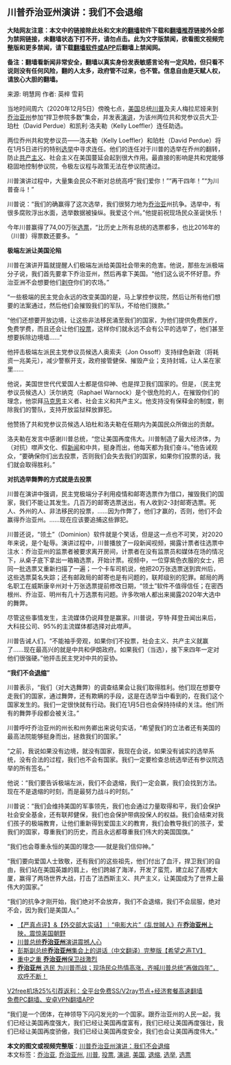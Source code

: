  <h2>川普乔治亚州演讲：我们不会退缩</h2> <p class="notice"><b>大陆网友注意：本文中的链接除此处和文末的<a href="https://github.com/bannedbook/fanqiang" >翻墙</a>软件下载和<a href="https://github.com/killgcd/justmysocks/blob/master/README.md">翻墙推荐</a>链接外全部为禁网链接，未翻墙状态下打不开，请勿点击。此为文字版禁闻，欲看图文视频完整版和更多禁闻，请下载<a href="https://github.com/bannedbook/fanqiang">翻墙软件或APP</a>后翻墙上禁闻网。</p><p>备注：翻墙看新闻非常安全，翻墙以真实身份发表敏感言论有一定风险，但只看不说则没有任何风险，翻的人太多，政府管不过来，也不管。信息自由是天赋人权，请放心大胆的翻墙。</b></p>  <div class="entry"> <p>来源:&nbsp;明慧网                            作者:&nbsp;英梓 雪莉                                                 </p> <p>当地时间周六（2020年12月5日）傍晚七点，<a href="https://www.bannedbook.org/bnews/tag/%e7%be%8e%e5%9b%bd/" class="st_tag internal_tag" rel="tag" title="标签 美国 下的日志">美国</a>总统<a href="https://www.bannedbook.org/bnews/tag/%e5%b7%9d%e6%99%ae/" class="st_tag internal_tag" rel="tag" title="标签 川普 下的日志">川普</a>及夫人梅拉尼娅来到<a href="https://www.bannedbook.org/bnews/tag/%e4%b9%94%e6%b2%bb%e4%ba%9a%e5%b7%9e/" class="st_tag internal_tag" rel="tag" title="标签 乔治亚州 下的日志">乔治亚州</a>参加“捍卫参院多数”集会，并发表<a href="https://www.bannedbook.org/bnews/tag/%E6%BC%94%E8%AE%B2/" class="st_tag internal_tag" rel="tag" title="标签 演讲 下的日志">演讲</a>，为该州两位共和党参议员大卫·珀杜（David Perdue）和凯利·洛夫勒（Kelly Loeffler）连任助选。</p> <p>两位乔州共和党参议员——洛夫勒（Kelly Loeffler）和珀杜（David Perdue）将在1月5日进行的特别<a href="https://www.bannedbook.org/bnews/tag/%e9%80%89%e4%b8%be/" class="st_tag internal_tag" rel="tag" title="标签 选举 下的日志">选举</a>中寻求连任。他们的连任对于川普的选举在乔州的翻转，防止<span class='wp_keywordlink'><a href="https://www.bannedbook.org/forum2/topic6177.html" title="《共产主义的终极目的》" target="_blank">共产主义</a></span>、社会主义在美国蔓延会起到很大作用。最直接的影响是共和党能够稳固地控制参议院，令极左议程与政策无法在参议院通过。</p> <p>川普演讲过程中，大量集会民众不断对总统高呼“我们爱你！”“再干四年！”“为川普奋斗！”</p> <p>川普说：“我们的确赢得了这次选举，我们很努力地为<a href="https://www.bannedbook.org/bnews/tag/%E4%B9%94%E6%B2%BB%E4%BA%9A/" class="st_tag internal_tag" rel="tag" title="标签 乔治亚 下的日志">乔治亚</a>州抗争。选举中，有很多腐败浮出水面，选举数据被操纵。我爱这个州。”他提前祝现场民众圣诞快乐！</p> <p>今年川普赢得了74,00万张<a href="https://www.bannedbook.org/bnews/tag/%E9%80%89%E7%A5%A8/" class="st_tag internal_tag" rel="tag" title="标签 选票 下的日志">选票</a>，“比历史上所有总统的选票都多，也比2016年的（川普）得票数还要多。 ”</p> <p><strong>极端左派让美国沦陷</strong></p>  <p>川普在演讲开篇就提醒人们极端左派给美国社会带来的危害。他说，那些左派极端分子说，我们首先要拿下乔治亚州，然后再拿下美国。“他们这么说不怀好意。乔治亚洲不会想要他们<span class='wp_keywordlink'><a href="https://www.bannedbook.org/forum2/topic21.html" title="《剥夺》 黄建民 著" target="_blank">剥夺</a></span>你们的农场。”</p> <p>“一些极端的民主党会永远的改变美国的是，马上掌控参议院，然后让所有他们想要的法案通过，然后他们会摧毁我们的军队，不给他们拨款。”</p> <p>“他们还想要开放边境，让这些非法移民涌至我们的国家，为他们提供免费医疗，免费学费，而且还会让他们<a href="https://www.bannedbook.org/bnews/tag/%E6%8A%95%E7%A5%A8/" class="st_tag internal_tag" rel="tag" title="标签 投票 下的日志">投票</a>，这样你们就永远不会有公平的选举了，他们甚至想要拆除边境墙……”</p> <p>他抨击极端左派民主党参议员候选人奥索夫（Jon Ossoff）支持绿色新政（将耗资一兆美元），减少警察开支，政府接管健保、摧毁产业；支持封城，让人呆在家里……</p> <p>他说，美国世世代代爱国人士都是信仰神、也是捍卫我们国家的。但是，（民主党参议员候选人）沃尔纳克（Raphael Warnock）是个很危险的人，在摧毁你们的理念，他崇拜<span class='wp_keywordlink'><a href="https://www.bannedbook.org/forum2/topic105.html" title="《马克思的成魔之路》" target="_blank">马克思</a></span>主义者、社会主义和共产主义。他支持没有保释金的制度，剔除我们的警队，支持开放监狱释放罪犯。</p> <p>他赞扬了共和党参议员候选人珀杜和洛夫勒在任期内为美国民众所做出的贡献。</p> <p>洛夫勒在发言中感谢川普总统，“您让美国再度伟大。川普制造了最大经济体，为（对抗）噤声文化、假<span class='wp_keywordlink_affiliate'><a href="https://www.bannedbook.org/" title="新闻">新闻</a></span>和中共，挺身而出，他每天都为我们奋斗。”他告诫观众，“要确保你们出去投票，否则我们会失去我们的国家，如果你们投票的话，我们就会取得胜利。”</p>  <p><strong>对抗选举舞弊的方式就是去投票</strong></p> <p>川普在演讲中强调，民主党极端分子利用疫情和邮寄选票作为借口，摧毁我们的国家，我们不能让其发生。几百万的邮寄选票送出，有人收到2-3封邮寄选票。死人、外州的人、非法移民的投票，……因为作弊了，他们才赢的，否则，他们不会赢得乔治亚州。……现在应该要追捕这些罪犯。</p> <p>川普还说，“领土”（Dominion）软件就是个笑话，但是这一点也不可笑，对2020年来说，是个耻辱。演讲过程中，川普播放了一段新闻视频，揭露计票者往选票中注水：乔治亚州的监票者被要求离开房间，计票者在没有监票员和媒体在场的情况下，从桌子底下拿出一箱箱选票，开始计票。视频中，一位穿紫色衣服的女士，把同一批选票又重新扫描了一遍；一个卡车司机说，他把20万张选票送到宾州后，这些选票莫名失踪；还有邮政局的邮寄也是有问题的，联邦级别的犯罪。邮局的两名职工在威斯康辛州对十万张选票提前修改日期，“领土”软件不值得信任；在密西根州、乔治亚、明州有几十万选票有问题。许多吹哨人都出来揭露2020年大选中的舞弊。</p> <p>尽管这些事情发生，主流媒体仍说拜登是赢家。川普说，亨特·拜登丑闻出来后，大科技公司、95%的主流媒体都选择对此噤声。</p> <p>川普告诫人们，“不能袖手旁观，如果你们不投票，社会主义、共产主义就赢了……现在最高兴的就是中共和伊朗政府。如果我们（当选），接下来四年一定对他们很强硬。”他抨击民主党对中共的妥协。</p> <p><strong>“我们不会<a href="https://www.bannedbook.org/bnews/tag/%E9%80%80%E7%BC%A9/" class="st_tag internal_tag" rel="tag" title="标签 退缩 下的日志">退缩</a>”</strong></p> <p>川普表示，“我们（对大选舞弊）的调查结果会让我们取得胜利。他们现在想要夺走我们的国家，通过舞弊，还有欺瞒的手段，这是在选举当中看到的，在我们这个国家发生的。我们一定很快就有行动。我们在1月5日也会保持持续的关注。他们所有的舞弊手段都会被关注。”</p>  <p>川普呼吁乔治亚州的州长和州务卿出来说句实话，“希望我们的立法者还有美国的最高法院能够挺身而出，拯救我们的国家。”</p> <p>“之前，我说如果没有边境，就没有国家，我现在会说，如果没有诚实的选举系统，没有合法的过程，我们也不会有国家。我们一定要检查总统选举还有参议院选举的所有签名。”</p> <p>他说：“我们要告诉极端左派，我们不会退缩，我们一定会赢，我们会找到方法。现在不是退缩的时刻，而是最努力战斗的时刻。”</p> <p>川普说：“我们会维持美国的军事领先，我们也会通过力量取得和平，我们会保护社会安全基金，还有联邦健保，我们也会保护带病投保人的权益。我们会结束对我们孩子的极端教育，让他们重新得到爱国主义的教育，我们会教导我们的孩子，爱我们的国家，尊重我们的历史，而且永远都尊重我们伟大的美国国旗。”</p> <p>“我们也会尊重永恒的美国的理念——就是我们信仰神。”</p> <p>“我们要向爱国人士致敬，还有我们的这些祖先，他们付出了血汗，捍卫我们的自由，我们站在美国英雄的肩上，他们跨越了海洋，开发了蛮荒，建立起了高楼大厦，赢得了两场世界大战，打击了法西斯主义、共产主义，让美国成为了世界上最伟大的国家。”</p> <p>“我们的抗争才刚开始，我们绝对不会放弃，我们不会退缩，我们不会屈服，绝对不会，因为我们是美国人。”</p>  <ul class='op-related-articles' title='相关阅读'> <li><a href='https://www.bannedbook.org/bnews/bannedvideo/20201207/1443296.html' target='_blank'>【严真点评】&【外交部大实话】︱“电影大片”《乱世贼人》在<b>乔治亚州</b>上映，震惊美国朝野</a></li> <li><a href='https://www.bannedbook.org/bnews/ssgc/20201206/1443207.html' target='_blank'>川普总统<b>乔治亚州</b>演讲震撼人心</a></li> <li><a href='https://www.bannedbook.org/bnews/cbnews/20201206/1443161.html' target='_blank'>彭斯副总统<b>乔治亚州</b>集会上的讲话（中文翻译）完整版【希望之声TV】</a></li> <li><a href='https://www.bannedbook.org/bnews/cnnews/20201206/1443129.html' target='_blank'>重中之重 <b>乔治亚州</b>保卫战激烈</a></li> <li><a href='https://www.bannedbook.org/bnews/bannedvideo/20201206/1443079.html' target='_blank'><b>乔治亚州</b> 选民 为川普而战；现场民众热情高涨，齐喊川普总统“再做四年”，欢呼不断！</a></li> </ul> <p class="texttj"> <a href="https://www.bannedbook.org/forum23/topic22702.html" target="_blank">V2free机场25%引荐返利：全平台免费SS/V2ray节点+经济套餐高速翻墙</a><br/> <a href="https://github.com/bannedbook/fanqiang/wiki/%E7%A6%81%E9%97%BB%E7%BD%91%E5%AE%89%E5%8D%93%E7%BF%BB%E5%A2%99%E6%96%B0%E9%97%BBAPP" target="_blank">免费PC翻墙、安卓VPN翻墙APP</a></p><p>“我们是一个团体，在神领导下闪闪发光的一个国家。跟乔治亚州的人民一起，我们已经让美国再度强大，我们已经让美国再度富有，我们已经让美国再度强壮，我们已经让美国再度骄傲，我们已经让美国再度安全，我们也会让美国再度伟大。”</p><a name='sharetosocial'></a>       <div><b>本文的图文或视频完整版</b>：<a href='https://www.bannedbook.org/bnews/cbnews/20201207/1443362.html'>川普乔治亚州演讲：我们不会退缩</a></div>  </div><!--END ENTRY--> <div class="postfooter"> <div>本文标签：<a href="https://www.bannedbook.org/bnews/tag/%E4%B9%94%E6%B2%BB%E4%BA%9A/" rel="tag">乔治亚</a>, <a href="https://www.bannedbook.org/bnews/tag/%e4%b9%94%e6%b2%bb%e4%ba%9a%e5%b7%9e/" rel="tag">乔治亚州</a>, <a href="https://www.bannedbook.org/bnews/tag/%e5%b7%9d%e6%99%ae/" rel="tag">川普</a>, <a href="https://www.bannedbook.org/bnews/tag/%E6%8A%95%E7%A5%A8/" rel="tag">投票</a>, <a href="https://www.bannedbook.org/bnews/tag/%E6%BC%94%E8%AE%B2/" rel="tag">演讲</a>, <a href="https://www.bannedbook.org/bnews/tag/%e7%be%8e%e5%9b%bd/" rel="tag">美国</a>, <a href="https://www.bannedbook.org/bnews/tag/%E9%80%80%E7%BC%A9/" rel="tag">退缩</a>, <a href="https://www.bannedbook.org/bnews/tag/%e9%80%89%e4%b8%be/" rel="tag">选举</a>, <a href="https://www.bannedbook.org/bnews/tag/%E9%80%89%E7%A5%A8/" rel="tag">选票</a></div>  </div><!--END POSTFOOTER--> 